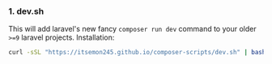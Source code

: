 ### 1. dev.sh
This will add laravel's new fancy `composer run dev` command to your older `>=9` laravel projects. 
Installation:
```sh
curl -sSL "https://itsemon245.github.io/composer-scripts/dev.sh" | bash
```

